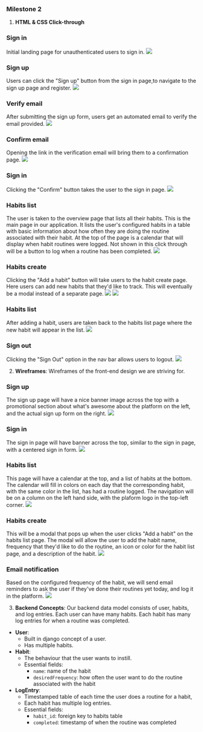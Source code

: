 ### Milestone 2

1. __HTML & CSS Click-through__

### Sign in
Initial landing page for unauthenticated users to sign in.
![](https://raw.githubusercontent.com/habitfarm/habitfarm/master/milestones/img/img/1_signin.jpg)

### Sign up
Users can click the "Sign up" button from the sign in page,to navigate 
to the sign up page and register.
![](https://raw.githubusercontent.com/habitfarm/habitfarm/master/milestones/img/clickthrough/2_signup.jpg)

### Verify email 
After submitting the sign up form, users get an automated email to verify
the email provided.
![](https://raw.githubusercontent.com/habitfarm/habitfarm/master/milestones/img/clickthrough/3_verify_email.jpg)

### Confirm email 
Opening the link in the verification email will bring them to a confirmation
page.
![](https://raw.githubusercontent.com/habitfarm/habitfarm/master/milestones/img/clickthrough/4_confirm_email.jpg)

### Sign in
Clicking the "Confirm" button takes the user to the sign in page.
![](https://raw.githubusercontent.com/habitfarm/habitfarm/master/milestones/img/clickthrough/5_signin.jpg)

### Habits list
The user is taken to the overview page that lists all their habits.
This is the main page in our application. It lists the user's configured
habits in a table with basic information about how often they are doing the 
routine associated with their habit. At the top of the page is a calendar that
will display when habit routines were logged. Not shown in this click through
will be a button to log when a routine has been completed.
![](https://raw.githubusercontent.com/habitfarm/habitfarm/master/milestones/img/clickthrough/6_habits_list.jpg)

### Habits create
Clicking the "Add a habit" button will take users to the habit create page. 
Here users can add new habits that they'd like to track. This will eventually 
be a modal instead of a separate page.
![](https://raw.githubusercontent.com/habitfarm/habitfarm/master/milestones/img/clickthrough/7_habits_create.jpg)
![](https://raw.githubusercontent.com/habitfarm/habitfarm/master/milestones/img/clickthrough/8_habits_create.jpg)

### Habits list
After adding a habit, users are taken back to the habits list page where the
new habit will appear in the list.
![](https://raw.githubusercontent.com/habitfarm/habitfarm/master/milestones/img/clickthrough/9_habits_list.jpg)

### Sign out
Clicking the "Sign Out" option in the nav bar allows users to logout.
![](https://raw.githubusercontent.com/habitfarm/habitfarm/master/milestones/img/clickthrough/10_signout.jpg)

2. __Wireframes__:
Wireframes of the front-end design we are striving for.

### Sign up
The sign up page will have a nice banner image across the top with a
promotional section about what's awesome about the platform on the left, and 
the actual sign up form on the right.
![](https://raw.githubusercontent.com/habitfarm/habitfarm/master/milestones/img/sign_up.jpg)

### Sign in
The sign in page will have banner across the top, similar to the sign in page,
with a centered sign in form.
![](https://raw.githubusercontent.com/habitfarm/habitfarm/master/milestones/img/sign_in.jpg)

### Habits list
This page will have a calendar at the top, and a list of habits at the bottom.
The calendar will fill in colors on each day that the corresponding habit,
with the same color in the list, has had a routine logged. The navigation will
be on a column on the left hand side, with the plaform logo in the top-left
corner.
![](https://raw.githubusercontent.com/habitfarm/habitfarm/master/milestones/img/habits_list.jpg)

### Habits create
This will be a modal that pops up when the user clicks "Add a habit" on the
habits list page. The modal will allow the user to add the 
habit name, frequency that they'd like to do the routine, an icon
or color for the habit list page,
and a description of the habit.
![](https://raw.githubusercontent.com/habitfarm/habitfarm/master/milestones/img/habits_create.jpg)

### Email notification
Based on the configured frequency of the habit, we will send email reminders
to ask the user if they've done their routines yet today, and log it in the
platform.
![](https://raw.githubusercontent.com/habitfarm/habitfarm/master/milestones/img/email_notification.jpg)

3. __Backend Concepts__:
Our backend data model consists of user, habits, and log entries. Each user
can have many habits. Each habit has many log entries for when a routine was
completed.
* __User__:
    * Built in django concept of a user.
    * Has multiple habits.
* __Habit__:
    * The behaviour that the user wants to instill.
    * Essential fields:
        * `name`: name of the habit
        * `desiredFrequency`: how often the user want to do the routine associated with the habit
* __LogEntry__:
    * Timestamped table of each time the user does a routine for a habit,
    * Each habit has multiple log entries.
    * Essential fields:
        * `habit_id`: foreign key to habits table
        * `completed`: timestamp of when the routine was completed

